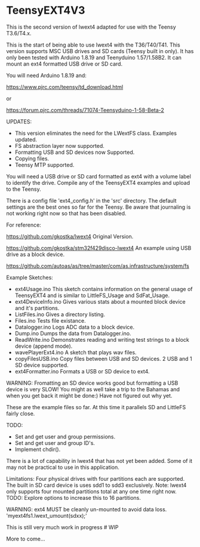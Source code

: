 # TeensyEXT4V3

This is the second version of lwext4 adapted for use with the Teensy T3.6/T4.x. 

This is the start of being able to use lwext4 with the T36/T40/T41. This version supports MSC USB drives and SD cards (Teensy built in only). It has only been tested with Arduino 1.8.19 and Teenyduino 1.57/1.58B2. It can mount an ext4 formatted USB drive or SD card.

You will need Arduino 1.8.19 and:

https://www.pjrc.com/teensy/td_download.html

or

https://forum.pjrc.com/threads/71074-Teensyduino-1-58-Beta-2

UPDATES:
*  This version eliminates the need for the LWextFS class. Examples updated.
*  FS abstraction layer now supported. 
*  Formatting USB and SD devices now Supported.
*  Copying files.
*  Teensy MTP supported.

You will need a USB drive or SD card formatted as ext4 with a volume label to identify the drive. Compile any of the TeensyEXT4 examples and upload to the Teensy.

There is a config file 'ext4_config.h' in the 'src' directory. The default settings are the best ones so far for the Teensy. Be aware that journaling is not working right now so that has been disabled.

For reference:

https://github.com/gkostka/lwext4 Original Version.

https://github.com/gkostka/stm32f429disco-lwext4 An example using USB drive as a block device.

https://github.com/autoas/as/tree/master/com/as.infrastructure/system/fs  

Example Sketches:
- ext4Usage.ino This sketch contains information on the general usage of TeensyEXT4 and is similar to LittleFS_Usage and SdFat_Usage.
- ext4DeviceInfo.ino Gives various stats about a mounted block device and it's partitions.
- ListFiles.ino Gives a directory listing.
- Files.ino Tests file existance.
- Datalogger.ino Logs ADC data to a block device.
- Dump.ino Dumps the data from Datalogger.ino.
- ReadWrite.ino Demonstrates reading and writing test strings to a block device (append mode).
- wavePlayerExt4.ino A sketch that plays wav files.
- copyFilesUSB.ino Copy files between USB and SD devices. 2 USB and 1 SD device supported.
- ext4Formatter.ino Formats a USB or SD device to ext4.

WARNING: Fromatting an SD device works good but formatting a USB device is very SLOW! You might as well take a trip to the Bahamas and when you get back it might be done:)
Have not figured out why yet.

These are the example files so far.
At this time it parallels SD and LittleFS fairly close.

TODO:
- Set and get user and group permissions.
- Set and get user and group ID's.
- Implement chdir().

There is a lot of capability in lwext4 that has not yet been added. Some of it may not be practical to use in this application.

Limitations:
 Four physical drives with four partitions each are supported.
 The built in SD card device is uses sdd1 to sdd3 exclusively.
 Note: lwext4 only supports four mounted partitions total
       at any one time right now.
 TODO: Explore options to increase this to 16 partitions.
 
 WARNING: ext4 MUST be cleanly un-mounted to avoid data loss.
          'myext4fs1.lwext_umount(sdxx);'

This is still very much work in progress # WIP

More to come...
